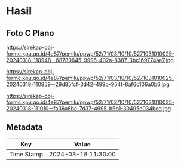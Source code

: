 # Hasil

## Foto C Plano

https://sirekap-obj-formc.kpu.go.id/4e87/pemilu/ppwp/52/71/03/10/10/5271031010025-20240318-110948--68780645-9996-402a-8387-3bc169774ae7.jpg

https://sirekap-obj-formc.kpu.go.id/4e87/pemilu/ppwp/52/71/03/10/10/5271031010025-20240318-110959--29d85fcf-3d42-499b-954f-8af6c106a0b6.jpg

https://sirekap-obj-formc.kpu.go.id/4e87/pemilu/ppwp/52/71/03/10/10/5271031010025-20240318-111010--fa36a8bc-7d37-4995-b6b1-30495e034bcd.jpg


## Metadata

| Key        | Value               |
| ---------- | ------------------- |
| Time Stamp | 2024-03-18 11:30:00 |



